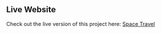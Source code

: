 ## Live Website

Check out the live version of this project here: [Space Travel](https://travel-tospace.netlify.app/spacecrafts)

